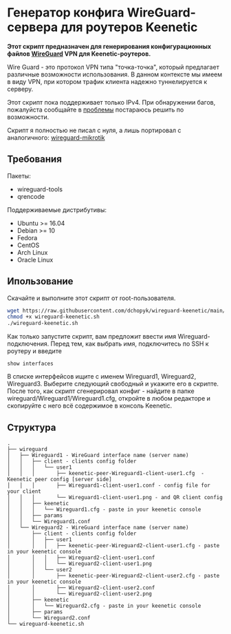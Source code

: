 # Генератор конфига WireGuard-сервера для роутеров Keenetic

**Этот скрипт предназначен для генерирования конфигурационных файлов [WireGuard](https://www.wireguard.com/) VPN для Keenetic-роутеров.**

Wire Guard - это протокол VPN типа "точка-точка", который предлагает различные возможности использования. В данном контексте мы имеем в виду VPN, при котором трафик клиента надежно туннелируется к серверу.

Этот скрипт пока поддерживает только IPv4. При обнаружении багов, пожалуйста сообщайте в [проблемы](https://gitflic.ru/project/denischopyk/wireguard-keenetic/issue) постараюсь решить по возможности.

Скрипт я полностью не писал с нуля, а лишь портировал с аналогичного: [wireguard-mikrotik](https://github.com/IgorKha/wireguard-mikrotik)


## Требования

Пакеты:

- wireguard-tools
- qrencode

Поддерживаемые дистрибутивы:

- Ubuntu >= 16.04
- Debian >= 10
- Fedora
- CentOS
- Arch Linux
- Oracle Linux

## Ипользование

Скачайте и выполните этот скрипт от root-пользователя.

```bash
wget https://raw.githubusercontent.com/dchopyk/wireguard-keenetic/main/wireguard-keenetic.sh -O wireguard-keenetic.sh
chmod +x wireguard-keenetic.sh
./wireguard-keenetic.sh
```

Как только запустите скрипт, вам предложит ввести имя Wireguard-подключения. Перед тем, как выбрать имя, подключитесь по SSH к роутеру и введите 

```
show interfaces
```

В списке интерфейсов ищите с именем Wireguard1, Wireguard2, Wireguard3. Выберите следующий свободный и укажите его в скрипте.
После того, как скрипт сгенерировал конфиг - найдите в папке wireguard/Wireguard1/Wireguard1.cfg, откройте в любом редакторе и скопируйте с него всё содержимое в консоль Keenetic.  
## Структура

```text
.
├── wireguard
│   ├── Wireguard1 - WireGuard interface name (server name)
│   │   ├── client - clients config folder
│   │   │   └── user1
│   │   │       ├── keenetic-peer-Wireguard1-client-user1.cfg  - Keenetic peer config [server side]
│   │   │       ├── Wireguard1-client-user1.conf - config file for your client
│   │   │       └── Wireguard1-client-user1.png - and QR client config
│   │   ├── keenetic
│   │   │   └── Wireguard1.cfg - paste in your keenetic console
│   │   ├── params
│   │   └── Wireguard1.conf
│   └── Wireguard2 - WireGuard interface name (server name)
│       ├── client - clients config folder
│       │   ├── user1
│       │   │   ├── keenetic-peer-Wireguard2-client-user1.cfg - paste in your keenetic console
│       │   │   ├── Wireguard2-client-user1.conf
│       │   │   └── Wireguard2-client-user1.png
│       │   └── user2
│       │       ├── keenetic-peer-Wireguard2-client-user2.cfg - paste in your keenetic console
│       │       ├── Wireguard2-client-user2.conf
│       │       └── Wireguard2-client-user2.png
│       ├── keenetic
│       │   └── Wireguard2.cfg - paste in your keenetic console
│       ├── params
│       └── Wireguard2.conf
└── wireguard-keenetic.sh
```

